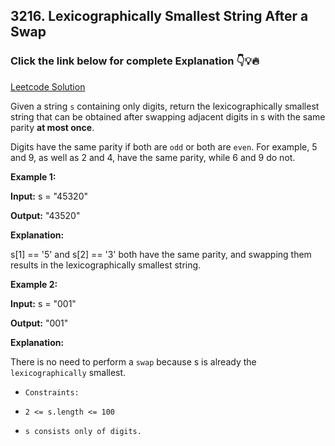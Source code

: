## 3216. Lexicographically Smallest String After a Swap

### Click the link below for complete Explanation 👇💡🔥

[Leetcode Solution](https://leetcode.com/problems/lexicographically-smallest-string-after-a-swap/solutions/5476713/easy-to-understand-beats-java-solution/)

Given a string ``s`` containing only digits, return the 
lexicographically smallest string
 that can be obtained after swapping adjacent digits in s with the same parity __at most once__.

Digits have the same parity if both are ``odd`` or both are ``even``. For example, 5 and 9, as well as 2 and 4, have the same parity, while 6 and 9 do not.

 

**Example 1:**

**Input:** s = "45320"

**Output:** "43520"

**Explanation:**

s[1] == '5' and s[2] == '3' both have the same parity, and swapping them results in the lexicographically smallest string.

**Example 2:**

**Input:** s = "001"

**Output:** "001"

**Explanation:**

There is no need to perform a ``swap`` because s is already the ``lexicographically`` smallest.

 

- ``Constraints:``

- ``2 <= s.length <= 100``

- ``s consists only of digits.``